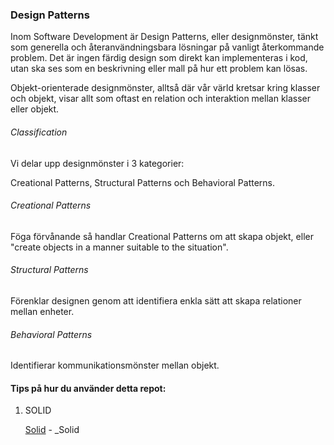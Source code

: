### Design Patterns

Inom Software Development är Design Patterns, eller designmönster, tänkt som generella och återanvändningsbara lösningar på vanligt återkommande problem. Det är ingen färdig design som direkt kan implementeras i kod, utan ska ses som en beskrivning eller mall på hur ett problem kan lösas. 

Objekt-orienterade designmönster, alltså där vår värld kretsar kring klasser och objekt, visar allt som oftast en relation och interaktion mellan klasser eller objekt. 

###### Classification

Vi delar upp designmönster i 3 kategorier:

Creational Patterns, Structural Patterns och Behavioral Patterns.

###### Creational Patterns

Föga förvånande så handlar Creational Patterns om att skapa objekt, eller "create objects in a manner suitable to the situation".

###### Structural Patterns

Förenklar designen genom att identifiera enkla sätt att skapa relationer mellan enheter.

###### Behavioral Patterns

Identifierar kommunikationsmönster mellan objekt.


#### Tips på hur du använder detta repot:

1. SOLID

	[Solid](https://github.com/AlexisFlach/DesignPatterns-CSharp/tree/main/SOLID) - _Solid
